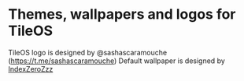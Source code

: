 # Themes, wallpapers and logos for TileOS #

TileOS logo is designed by @sashascaramouche (https://t.me/sashascaramouche)
Default wallpaper is designed by [IndexZeroZzz](https://github.com/IndexZeroZzz)
